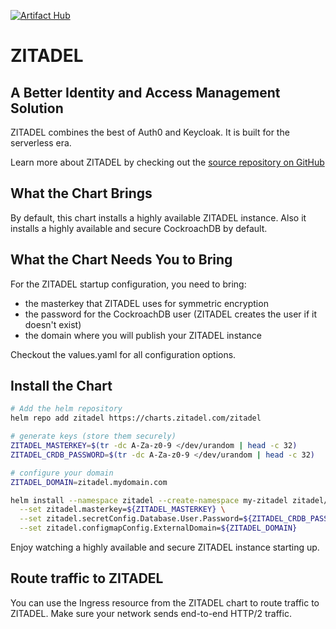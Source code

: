 [![Artifact Hub](https://img.shields.io/endpoint?url=https://artifacthub.io/badge/repository/zitadel)](https://artifacthub.io/packages/search?repo=zitadel)

# ZITADEL

## A Better Identity and Access Management Solution

ZITADEL combines the best of Auth0 and Keycloak.
It is built for the serverless era.

Learn more about ZITADEL by checking out the [source repository on GitHub](https://github.com/zitadel/zitadel)

## What the Chart Brings

By default, this chart installs a highly available ZITADEL instance.
Also it installs a highly available and secure CockroachDB by default.

## What the Chart Needs You to Bring
For the ZITADEL startup configuration, you need to bring:
- the masterkey that ZITADEL uses for symmetric encryption
- the password for the CockroachDB user (ZITADEL creates the user if it doesn't exist)
- the domain where you will publish your ZITADEL instance

Checkout the values.yaml for all configuration options.
<!--TODO: link values.yaml -->

## Install the Chart

```bash
# Add the helm repository
helm repo add zitadel https://charts.zitadel.com/zitadel

# generate keys (store them securely)
ZITADEL_MASTERKEY=$(tr -dc A-Za-z0-9 </dev/urandom | head -c 32)
ZITADEL_CRDB_PASSWORD=$(tr -dc A-Za-z0-9 </dev/urandom | head -c 32)

# configure your domain
ZITADEL_DOMAIN=zitadel.mydomain.com

helm install --namespace zitadel --create-namespace my-zitadel zitadel/zitadel \
  --set zitadel.masterkey=${ZITADEL_MASTERKEY} \
  --set zitadel.secretConfig.Database.User.Password=${ZITADEL_CRDB_PASSWORD} \
  --set zitadel.configmapConfig.ExternalDomain=${ZITADEL_DOMAIN} 
```

Enjoy watching a highly available and secure ZITADEL instance starting up.
<!--TODO: gif here -->

## Route traffic to ZITADEL

You can use the Ingress resource from the ZITADEL chart to route traffic to ZITADEL.
Make sure your network sends end-to-end HTTP/2 traffic.


